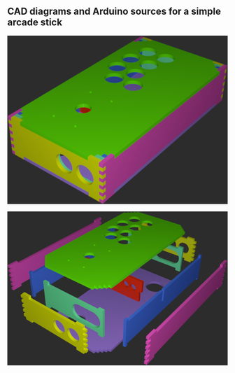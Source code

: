 ## CAD diagrams and Arduino sources for a simple arcade stick

![](pics/assembled.png)

![](pics/exploded.png)
